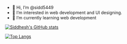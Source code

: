 - 👋 Hi, I’m @sidd5449
- 👀 I’m interested in web development and UI designing.
- 🌱 I’m currently learning web development

[![Siddhesh's GitHub stats](https://github-readme-stats.vercel.app/api?username=sidd5449&show_icons=true&theme=github_dark)](https://github.com/sidd5449/github-readme-stats)


[![Top Langs](https://github-readme-stats.vercel.app/api/top-langs/?username=sidd5449&layout=compact)](https://github.com/anuraghazra/github-readme-stats)

<!---
sidd5449/sidd5449 is a ✨ special ✨ repository because its `README.md` (this file) appears on your GitHub profile.
You can click the Preview link to take a look at your changes.
--->
